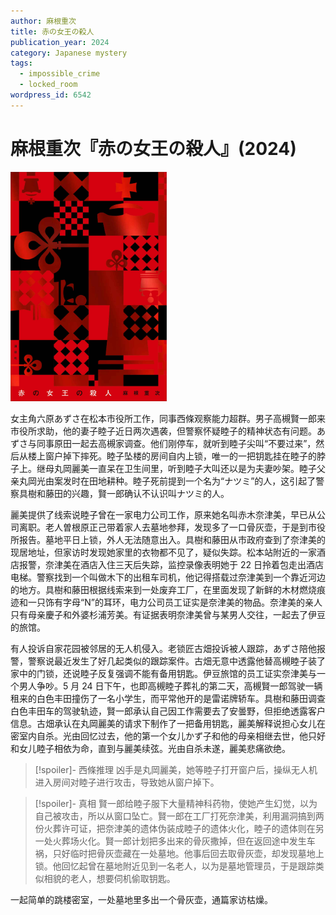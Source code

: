 ```yaml
---
author: 麻根重次
title: 赤の女王の殺人
publication_year: 2024
category: Japanese mystery
tags:
  - impossible_crime
  - locked_room
wordpress_id: 6542
---
```


# 麻根重次『赤の女王の殺人』(2024)

<img src=images/2024_cover.jpg width=250/>

女主角六原あずさ在松本市役所工作，同事西條观察能力超群。男子高槻賢一郎来市役所求助，他的妻子睦子近日两次遇袭，但警察怀疑睦子的精神状态有问题。あずさ与同事原田一起去高槻家调查。他们刚停车，就听到睦子尖叫“不要过来”，然后从楼上窗户掉下摔死。睦子坠楼的房间自内上锁，唯一的一把钥匙挂在睦子的脖子上。继母丸岡麗美一直呆在卫生间里，听到睦子大叫还以是为夫妻吵架。睦子父亲丸岡光由案发时在田地耕种。睦子死前提到一个名为“ナツミ”的人，这引起了警察具樹和藤田的兴趣，賢一郎确认不认识叫ナツミ的人。

麗美提供了线索说睦子曾在一家电力公司工作，原来她名叫赤木奈津美，早已从公司离职。老人曽根原正己带着家人去墓地参拜，发现多了一口骨灰壶，于是到市役所报告。墓地平日上锁，外人无法随意出入。具樹和藤田从市政府查到了奈津美的现居地址，但家访时发现她家里的衣物都不见了，疑似失踪。松本站附近的一家酒店报警，奈津美在酒店入住三天后失踪，监控录像表明她于 22 日拎着包走出酒店电梯。警察找到一个叫做木下的出租车司机，他记得搭载过奈津美到一个靠近河边的地方。具樹和藤田根据线索来到一处废弃工厂，在里面发现了新鲜的木材燃烧痕迹和一只饰有字母“N”的耳环，电力公司员工证实是奈津美的物品。奈津美的亲人只有母亲慶子和外婆杉浦芳美。有证据表明奈津美曾与某男人交往，一起去了伊豆的旅馆。

有人投诉自家花园被邻居的无人机侵入。老锁匠古畑投诉被人跟踪，あずさ陪他报警，警察说最近发生了好几起类似的跟踪案件。古畑无意中透露他替高槻睦子装了家中的门锁，还说睦子反复强调不能有备用钥匙。伊豆旅馆的员工证实奈津美与一个男人争吵。5 月 24 日下午，也即高槻睦子葬礼的第二天，高槻賢一郎驾驶一辆租来的白色丰田撞伤了一名小学生，而平常他开的是雷诺牌轿车。具樹和藤田调查白色丰田车的驾驶轨迹，賢一郎承认自己因工作需要去了安曇野，但拒绝透露客户信息。古畑承认在丸岡麗美的请求下制作了一把备用钥匙，麗美解释说担心女儿在密室内自杀。光由回忆过去，他的第一个女儿かず子和他的母亲相继去世，他只好和女儿睦子相依为命，直到与麗美续弦。光由自杀未遂，麗美悲痛欲绝。

> [!spoiler]- 西條推理
> 凶手是丸岡麗美，她等睦子打开窗户后，操纵无人机进入房间对睦子进行攻击，导致她从窗户掉下。

> [!spoiler]- 真相
> 賢一郎给睦子服下大量精神科药物，使她产生幻觉，以为自己被攻击，所以从窗口坠亡。賢一郎在工厂打死奈津美，利用漏洞搞到两份火葬许可证，把奈津美的遗体伪装成睦子的遗体火化，睦子的遗体则在另一处火葬场火化。賢一郎计划把多出来的骨灰撒掉，但在返回途中发生车祸，只好临时把骨灰壶藏在一处墓地。他事后回去取骨灰壶，却发现墓地上锁。他回忆起曾在墓地附近见到一名老人，以为是墓地管理员，于是跟踪类似相貌的老人，想要伺机偷取钥匙。

一起简单的跳楼密室，一处墓地里多出一个骨灰壶，通篇家访枯燥。